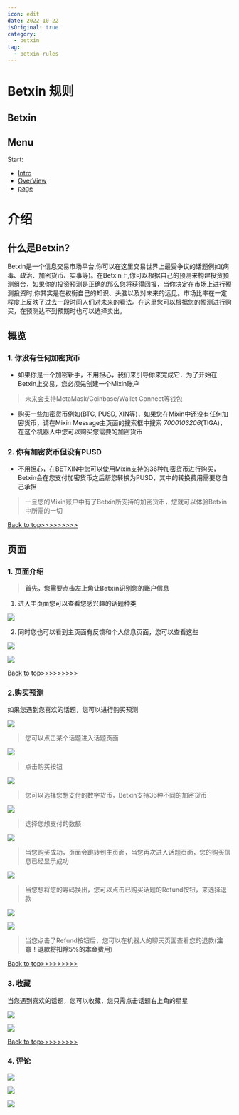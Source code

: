 ```yaml
---
icon: edit
date: 2022-10-22
isOriginal: true
category:
  - betxin
tag:
  - betxin-rules
---
```


# Betxin 规则

## Betxin

<span id="top"></span>

## Menu
Start: 
- [Intro](#intro)
- [OverView](#overview)
- [page](#page)

<span id="intro"></span>

# 介绍

## 什么是Betxin?

Betxin是一个信息交易市场平台,你可以在这里交易世界上最受争议的话题例如(病毒、政治、加密货币、实事等)。在Betxin上,你可以根据自己的预测来构建投资预测组合，如果你的投资预测是正确的那么您将获得回报，当你决定在市场上进行预测投资时,你其实是在权衡自己的知识、头脑以及对未来的远见。市场比率在一定程度上反映了过去一段时间人们对未来的看法。在这里您可以根据您的预测进行购买，在预测达不到预期时也可以选择卖出。

<span id="overview"></span>

## 概览
### 1. 你没有任何加密货币
- 如果你是一个加密新手，不用担心，我们来引导你来完成它．为了开始在Betxin上交易，您必须先创建一个Mixin账户

> 未来会支持MetaMask/Coinbase/Wallet Connect等钱包

-  购买一些加密货币例如(BTC, PUSD, XIN等)，如果您在Mixin中还没有任何加密货币，请在Mixin Message主页面的搜索框中搜索 *7000103206*(TIGA)，在这个机器人中您可以购买您需要的加密货币

### 2. 你有加密货币但没有PUSD

- 不用担心，在BETXIN中您可以使用Mixin支持的36种加密货币进行购买，Betxin会在您支付加密货币之后帮您转换为PUSD，其中的转换费用需要您自己承担

> 一旦您的Mixin账户中有了Betxin所支持的加密货币，您就可以体验Betxin中所需的一切

<span id="page"></span>

[Back to top>>>>>>>>>](#top)

## 页面
### 1. 页面介绍
>  **首先，您需要点击左上角让Betxin识别您的账户信息**

1. 进入主页面您可以查看您感兴趣的话题种类

![](../assets/betxin/img/home.jpg)

2. 同时您也可以看到主页面有反馈和个人信息页面，您可以查看这些

![](../assets/betxin/img/feedback.jpg)

![](../assets/betxin/img/userhome.jpg)

[Back to top>>>>>>>>>](#top)

### 2.购买预测

如果您遇到您喜欢的话题，您可以进行购买预测

![](../assets/betxin/img/buy1.jpg)

> 您可以点击某个话题进入话题页面

![](../assets/betxin/img/buy2.jpg)

> 点击购买按钮

![](../assets/betxin/img/buy3.jpg)

> 您可以选择您想支付的数字货币，Betxin支持36种不同的加密货币

![](../assets/betxin/img/buy4.jpg)

> 选择您想支付的数额

![](../assets/betxin/img/buy5.jpg)

> 当您购买成功，页面会跳转到主页面，当您再次进入话题页面，您的购买信息已经显示成功

![](../assets/betxin/img/buy6.jpg)


> 当您想将您的筹码换出，您可以点击已购买话题的Refund按钮，来选择退款

![](../assets/betxin/img/buy7.jpg)

![](../assets/betxin/img/buy8.jpg)

> 当您点击了Refund按钮后，您可以在机器人的聊天页面查看您的退款(**注意！退款将扣除5%的本金费用**)

[Back to top>>>>>>>>>](#top)

### 3. 收藏

当您遇到喜欢的话题，您可以收藏，您只需点击话题右上角的星星

![](../assets//betxin/img/collect1.jpg)

![](../assets//betxin/img/collect2.jpg)

[Back to top>>>>>>>>>](#top)

### 4. 评论

![](../assets//betxin/img/comment1.jpg)


![](../assets//betxin/img/comment2.jpg)

![](../assets//betxin/img/comment3.jpg)

